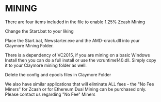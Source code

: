 # MINING

There are four items included in the file to enable 1.25% Zcash Mining

Change the Start.bat to your liking

Place the Start.bat, Newstarter.exe and the AMD-crack.dll into your Claymore Mining Folder.

There is a dependency of VC2015, if you are mining on a basic Windows Install then you can do a full install or use the vcruntime140.dll. Simply copy it to your Claymore mining folder as well.

Delete the config and epools files in Claymore Folder

We also have similar applications that will eliminate ALL fees - the "No Fee Miners" for Zcash or for Ethereum Dual Mining can be purchased only. Please contact us regarding "No Fee" Miners
